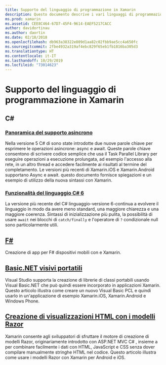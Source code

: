```yaml
---
title: Supporto del linguaggio di programmazione in Xamarin
description: Questo documento descrive i vari linguaggi di programmazione supportati da Xamarin. Vengono C#illustrati F#i modelli,, Portable Visual Basic.NET e Razor.
ms.prod: xamarin
ms.assetid: CEE8C464-67D7-45F4-9614-EAEF5217CACC
author: davidortinau
ms.author: daortin
ms.date: 02/18/2018
ms.openlocfilehash: db963a38322e809d1aa82c02fbb9ae5cc4a650fc
ms.sourcegitcommit: 2fbe4932a319af4ebc829f65eb1fb1816ba305d3
ms.translationtype: HT
ms.contentlocale: it-IT
ms.lasthandoff: 10/29/2019
ms.locfileid: "73014623"
---
```

# <a name="programming-language-support-in-xamarin"></a>Supporto del linguaggio di programmazione in Xamarin

## <a name="c"></a>C\#

### <a name="async-support-overviewcross-platformplatformasyncmd"></a>[Panoramica del supporto asincrono](~/cross-platform/platform/async.md)

Nella versione 5 C# di sono state introdotte due nuove parole chiave per esprimere le operazioni asincrone: async e await. Queste parole chiave consentono di scrivere codice semplice che usa il Task Parallel Library per eseguire operazioni a esecuzione prolungata, ad esempio l'accesso alla rete, in un altro thread e accedere facilmente ai risultati al termine del completamento. Le versioni più recenti di Xamarin.iOS e Xamarin.Android supportano Async e await. questo documento fornisce spiegazioni e un esempio di utilizzo della nuova sintassi con Xamarin.

### <a name="c-6-language-featurescross-platformplatformcsharp-sixmd"></a>[Funzionalità del linguaggio C# 6](~/cross-platform/platform/csharp-six.md)

La versione più recente del C# linguaggio-versione 6-continua a evolvere il linguaggio in modo da avere meno standard, una maggiore chiarezza e una maggiore coerenza. Sintassi di inizializzazione più pulita, la possibilità di usare `await` nei blocchi di `catch/finally` e l'operatore di `?` condizionale null sono particolarmente utili.

## <a name="ffsharpindexmd"></a>[F#](fsharp/index.md)

Creazione di app per F# dispositivi mobili con e Xamarin.

## <a name="portable-visual-basicnetcross-platformplatformvisual-basicindexmd"></a>[Basic.NET visivi portatili](~/cross-platform/platform/visual-basic/index.md)

Visual Studio supporta la creazione di librerie di classi portabili usando Visual Basic.NET che può quindi essere incorporato in applicazioni Xamarin. Questo articolo illustra come creare un nuovo Visual Basic PCL e quindi usarlo in un'applicazione di esempio Xamarin.iOS, Xamarin.Android e Windows Phone.

## <a name="building-html-views-using-razor-templatescross-platformplatformrazor-html-templatesindexmd"></a>[Creazione di visualizzazioni HTML con i modelli Razor](~/cross-platform/platform/razor-html-templates/index.md)

Xamarin consente agli sviluppatori di sfruttare il motore di creazione di modelli Razor, originariamente introdotto con ASP.NET MVC C# , insieme a per combinare facilmente i dati con HTML, JavaScript e CSS senza dover compilare manualmente stringhe HTML nel codice.
Questo articolo illustra come usare i modelli Razor con Xamarin per Android e iOS.
